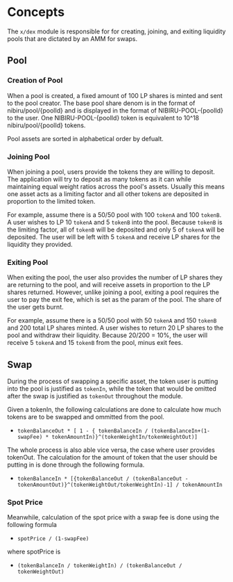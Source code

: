 <!--
order: 1
-->

# Concepts

The `x/dex` module is responsible for for creating, joining, and exiting
liquidity pools that are dictated by an AMM for swaps.

## Pool

### Creation of Pool

When a pool is created, a fixed amount of 100 LP shares is minted and sent to the pool creator. The base pool share denom is in the format of nibiru/pool/{poolId} and is displayed in the format of NIBIRU-POOL-{poolId} to the user. One NIBIRU-POOL-{poolId} token is equivalent to 10^18 nibiru/pool/{poolId} tokens.

Pool assets are sorted in alphabetical order by defualt.

### Joining Pool

When joining a pool, users provide the tokens they are willing to deposit. The application will try to deposit as many tokens as it can while maintaining equal weight ratios across the pool's assets. Usually this means one asset acts as a limiting factor and all other tokens are deposited in proportion to the limited token.

For example, assume there is a 50/50 pool with 100 `tokenA` and 100 `tokenB`. A user wishes to LP 10 `tokenA` and 5 `tokenB` into the pool. Because `tokenB` is the limiting factor, all of `tokenB` will be deposited and only 5 of `tokenA` will be deposited. The user will be left with 5 `tokenA` and receive LP shares for the liquidity they provided.

### Exiting Pool

When exiting the pool, the user also provides the number of LP shares they are returning to the pool, and will receive assets in proportion to the LP shares returned. However, unlike joining a pool, exiting a pool requires the user to pay the exit fee, which is set as the param of the pool. The share of the user gets burnt.

For example, assume there is a 50/50 pool with 50 `tokenA` and 150 `tokenB` and 200 total LP shares minted. A user wishes to return 20 LP shares to the pool and withdraw their liquidity. Because 20/200 = 10%, the user will receive 5 `tokenA` and 15 `tokenB` from the pool, minus exit fees.

## Swap

During the process of swapping a specific asset, the token user is putting into the pool is justified as `tokenIn`, while the token that would be omitted after the swap is justified as `tokenOut`  throughout the module.

Given a tokenIn, the following calculations are done to calculate how much tokens are to be swapped and ommitted from the pool.

- `tokenBalanceOut * [ 1 - { tokenBalanceIn / (tokenBalanceIn+(1-swapFee) * tokenAmountIn)}^(tokenWeightIn/tokenWeightOut)]`

The whole process is also able vice versa, the case where user provides tokenOut. The calculation  for the amount of token that the user should be putting in is done through the following formula.

- `tokenBalanceIn * [{tokenBalanceOut / (tokenBalanceOut - tokenAmountOut)}^(tokenWeightOut/tokenWeightIn)-1] / tokenAmountIn`

### Spot Price

Meanwhile, calculation of the spot price with a swap fee is done using the following formula

- `spotPrice / (1-swapFee)`

where spotPrice is

- `(tokenBalanceIn / tokenWeightIn) / (tokenBalanceOut / tokenWeightOut)`
